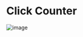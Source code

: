 # Click Counter
![image](https://github.com/Wikaobl/click-counter/assets/107032701/fb9b4591-2dbc-4455-b7dd-4aec12fa3076)

